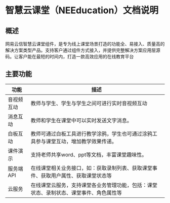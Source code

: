 # 智慧云课堂（NEEducation）文档说明
## 概述

网易云信智慧云课堂组件，是专为线上课堂场景打造的功能全、易接入、质量高的解决方案类型产品。支持客户通过组件方式接入，并提供完整解决方案应用层源码。让客户能在最短的时间内，打造一款高效应用的在线教育平台

## 主要功能
|功能|描述|
| ------ | ------ |
|音视频互动|教师与学生、学生与学生之间可进行实时音视频互动|
|消息互动|教师和学生在课堂中可以实时发送文字消息。
|白板互动|教师可通过白板工具进行教学涂鸦，学生也可通过涂鸦工具参与课堂互动，增加教学效果传递。
|课件演示|支持老师共享word、ppt等文档，丰富课堂趣味性。
|服务端API|在线课堂相关业务接口，如：获取录制列表、获取课堂事件、获取用户属性、获取课堂状态等
|云服务|在线课堂云服务，支持课堂各业务管理功能，包括：课堂状态、录制状态、课堂事件、角色属性等
